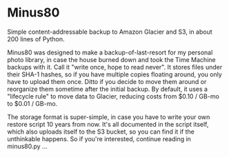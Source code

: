 Minus80
=======

Simple content-addressable backup to Amazon Glacier and S3, in about 200 lines of Python.

Minus80 was designed to make a backup-of-last-resort for my personal photo library, in case the house burned down and took the Time Machine backups with it.  Call it "write once, hope to read never".  It stores files under their SHA-1 hashes, so if you have multiple copies floating around, you only have to upload them once.  Ditto if you decide to move them around or reorganize them sometime after the initial backup. By default, it uses a "lifecycle rule" to move data to Glacier, reducing costs from $0.10 / GB-mo to $0.01 / GB-mo.

The storage format is super-simple, in case you have to write your own restore script 10 years from now.  It's all documented in the script itself, which also uploads itself to the S3 bucket, so you can find it if the unthinkable happens.  So if you're interested, continue reading in minus80.py ...
